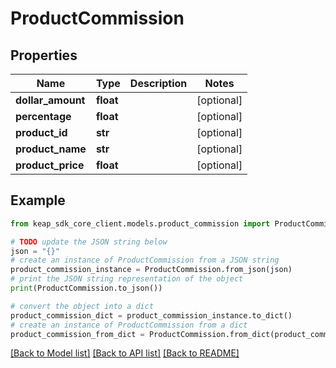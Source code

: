 # ProductCommission


## Properties

Name | Type | Description | Notes
------------ | ------------- | ------------- | -------------
**dollar_amount** | **float** |  | [optional] 
**percentage** | **float** |  | [optional] 
**product_id** | **str** |  | [optional] 
**product_name** | **str** |  | [optional] 
**product_price** | **float** |  | [optional] 

## Example

```python
from keap_sdk_core_client.models.product_commission import ProductCommission

# TODO update the JSON string below
json = "{}"
# create an instance of ProductCommission from a JSON string
product_commission_instance = ProductCommission.from_json(json)
# print the JSON string representation of the object
print(ProductCommission.to_json())

# convert the object into a dict
product_commission_dict = product_commission_instance.to_dict()
# create an instance of ProductCommission from a dict
product_commission_from_dict = ProductCommission.from_dict(product_commission_dict)
```
[[Back to Model list]](../README.md#documentation-for-models) [[Back to API list]](../README.md#documentation-for-api-endpoints) [[Back to README]](../README.md)



